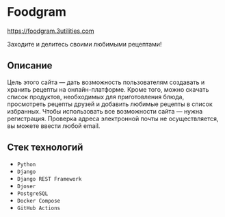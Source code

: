 # Foodgram

https://foodgram.3utilities.com

Заходите и делитесь своими любимыми рецептами!

## Описание

Цель этого сайта — дать возможность пользователям создавать и хранить рецепты на онлайн-платформе. Кроме того, можно скачать список продуктов, необходимых для приготовления блюда, просмотреть рецепты друзей и добавить любимые рецепты в список избранных. Чтобы использовать все возможности сайта — нужна регистрация. Проверка адреса электронной почты не осуществляется, вы можете ввести любой email.

## Стек технологий

* `Python`
* `Django`
* `Django REST Framework`
* `Djoser`
* `PostgreSQL`
* `Docker Compose`
* `GitHub Actions`

